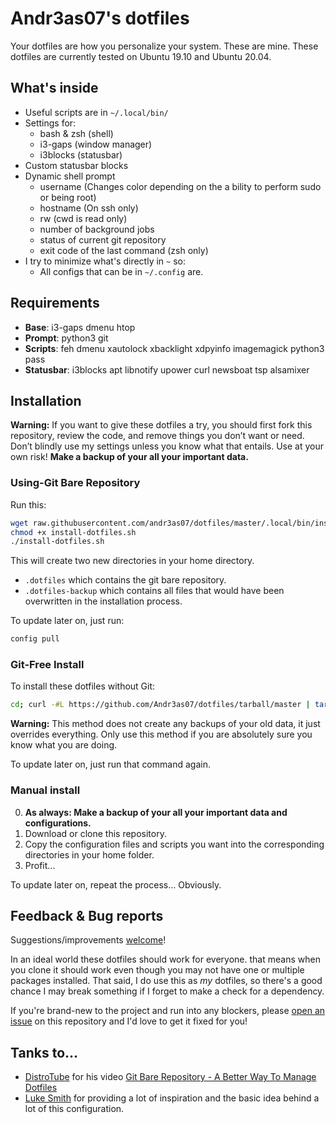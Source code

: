 # Andr3as07's dotfiles
Your dotfiles are how you personalize your system. These are mine.
These dotfiles are currently tested on Ubuntu 19.10 and Ubuntu 20.04.

## What's inside
* Useful scripts are in `~/.local/bin/`
* Settings for:
  * bash & zsh (shell)
  * i3-gaps (window manager)
  * i3blocks (statusbar)
* Custom statusbar blocks
* Dynamic shell prompt
  * username (Changes color depending on the a bility to perform sudo or being root)
  * hostname (On ssh only)
  * rw (cwd is read only)
  * number of background jobs
  * status of current git repository
  * exit code of the last command (zsh only)
* I try to minimize what's directly in `~` so:
  * All configs that can be in `~/.config` are.

## Requirements
* **Base**: i3-gaps dmenu htop
* **Prompt**: python3 git
* **Scripts**: feh dmenu xautolock xbacklight xdpyinfo imagemagick python3 pass
* **Statusbar**: i3blocks apt libnotify upower curl newsboat tsp alsamixer

## Installation
**Warning:** If you want to give these dotfiles a try, you should first fork this repository, review the code, and remove things you don’t want or need. Don’t blindly use my settings unless you know what that entails. Use at your own risk!
**Make a backup of your all your important data.**

### Using-Git Bare Repository 
Run this:

```sh
wget raw.githubusercontent.com/andr3as07/dotfiles/master/.local/bin/install/install-dotfiles.sh
chmod +x install-dotfiles.sh
./install-dotfiles.sh
```
This will create two new directories in your home directory.
* `.dotfiles` which contains the git bare repository.
* `.dotfiles-backup` which contains all files that would have been overwritten in the installation process.

To update later on, just run:

```sh
config pull
```

### Git-Free Install
To install these dotfiles without Git:

```sh
cd; curl -#L https://github.com/Andr3as07/dotfiles/tarball/master | tar -xzv --strip-components=1
```

**Warning:** This method does not create any backups of your old data, it just overrides everything. Only use this method if you are absolutely sure you know what you are doing.

To update later on, just run that command again.

### Manual install
0. **As always: Make a backup of your all your important data and configurations.**
1. Download or clone this repository.
2. Copy the configuration files and scripts you want into the corresponding directories in your home folder.
3. Profit...

To update later on, repeat the process... Obviously.

## Feedback & Bug reports
Suggestions/improvements [welcome](https://github.com/andr3as07/dotfiles/issues)!

In an ideal world these dotfiles should work for everyone. that means when you clone it should work even though you may not have one or multiple packages installed. That said, I do use this as *my* dotfiles, so there's a good chance I may break something if I forget to make a check for a dependency.

If you're brand-new to the project and run into any blockers, please [open an issue](https://github.com/andr3as07/dotfiles/issues) on this repository and I'd love to get it fixed for you!

## Tanks to...
* [DistroTube](https://www.youtube.com/channel/UCVls1GmFKf6WlTraIb_IaJg) for his video [Git Bare Repository - A Better Way To Manage Dotfiles](https://www.youtube.com/watch?v=tBoLDpTWVOM)
* [Luke Smith](https://lukesmith.xyz) for providing a lot of inspiration and the basic idea behind a lot of this configuration.
